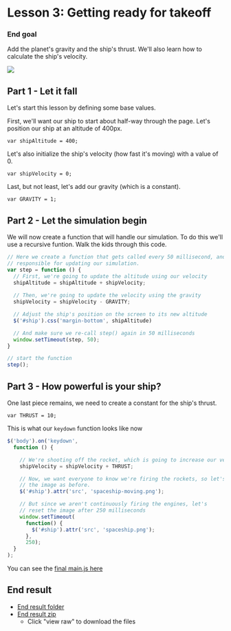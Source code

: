 # Lesson 3: Getting ready for takeoff

### End goal
Add the planet's gravity and the ship's thrust. We'll also learn how to calculate the ship's velocity.

![](http://i.imgur.com/iw6q6ma.gif)


## Part 1 - Let it fall
Let's start this lesson by defining some base values.

First, we'll want our ship to start about half-way through the page. Let's position our ship at an altitude of 400px.

`var shipAltitude = 400;`

Let's also initialize the ship's velocity (how fast it's moving) with a value of 0.

`var shipVelocity = 0;`

Last, but not least, let's add our gravity (which is a constant).

`var GRAVITY = 1;`

## Part 2 - Let the simulation begin
We will now create a function that will handle our simulation. To do this we'll use a recursive funtion. Walk the kids through this code.

```js
// Here we create a function that gets called every 50 millisecond, and is
// responsible for updating our simulation.
var step = function () {
  // First, we're going to update the altitude using our velocity
  shipAltitude = shipAltitude + shipVelocity;
  
  // Then, we're going to update the velocity using the gravity
  shipVelocity = shipVelocity - GRAVITY;

  // Adjust the ship's position on the screen to its new altitude
  $('#ship').css('margin-bottom', shipAltitude)

  // And make sure we re-call step() again in 50 milliseconds
  window.setTimeout(step, 50);
}

// start the function
step();
```

## Part 3 - How powerful is your ship?
One last piece remains, we need to create a constant for the ship's thrust.

`var THRUST = 10;`

This is what our `keydown` function looks like now

```js
$('body').on('keydown',
  function () {

    // We're shooting off the rocket, which is going to increase our velocity.
    shipVelocity = shipVelocity + THRUST;

    // Now, we want everyone to know we're firing the rockets, so let's update
    // the image as before.
    $('#ship').attr('src', 'spaceship-moving.png');

    // But since we aren't continuously firing the engines, let's
    // reset the image after 250 milliseconds
    window.setTimeout(
      function() {
        $('#ship').attr('src', 'spaceship.png');
      },
      250);
  }
);
```

You can see the [final main.js here](end-result/main.js)

## End result
- [End result folder](end-result)
- [End result zip](end-result.zip)
    - Click "view raw" to download the files
